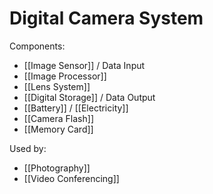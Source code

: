 # Digital Camera System

Components:
- [[Image Sensor]] / Data Input
- [[Image Processor]]
- [[Lens System]]
- [[Digital Storage]] / Data Output
- [[Battery]] / [[Electricity]]
- [[Camera Flash]]
- [[Memory Card]]


Used by:
- [[Photography]]
- [[Video Conferencing]]